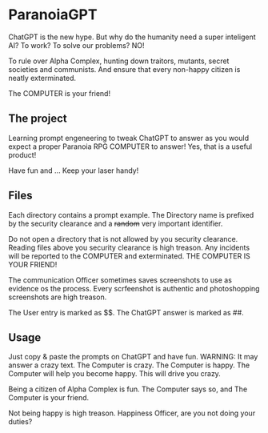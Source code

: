 # ParanoiaGPT

ChatGPT is the new hype. But why do the humanity need a super inteligent AI? To work? To solve our problems? NO!

To rule over Alpha Complex, hunting down traitors, mutants, secret societies and communists. And ensure that every non-happy citizen is neatly exterminated.

The COMPUTER is your friend!

## The project

Learning prompt engeneering to tweak ChatGPT to answer as you would expect a proper Paranoia RPG COMPUTER to answer! Yes, that is a useful product!

Have fun and ... Keep your laser handy!

## Files

Each directory contains a prompt example. The Directory name is prefixed by the security clearance and a ~~random~~ very important identifier. 

Do not open a directory that is not allowed by you security clearance. Reading files above you security clearance is high treason. Any incidents will be reported to the COMPUTER and exterminated. THE COMPUTER IS YOUR FRIEND!

The communication Officer sometimes saves screenshots to use as evidence os the process. Every scrfeenshot is authentic and photoshopping screenshots are high treason.

The User entry is marked as $$. The ChatGPT answer is marked as ##.

## Usage

Just copy & paste the prompts on ChatGPT and have fun. WARNING: It may answer a crazy text. The Computer is crazy. The Computer is happy. The Computer will help you become happy. This will drive you crazy. 

Being a citizen of Alpha Complex is fun. The Computer says so, and The Computer is your friend. 

Not being happy is high treason. Happiness Officer, are you not doing your duties?

